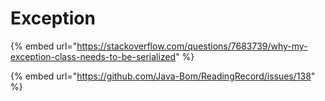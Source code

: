 # Exception

{% embed url="https://stackoverflow.com/questions/7683739/why-my-exception-class-needs-to-be-serialized" %}

{% embed url="https://github.com/Java-Bom/ReadingRecord/issues/138" %}



